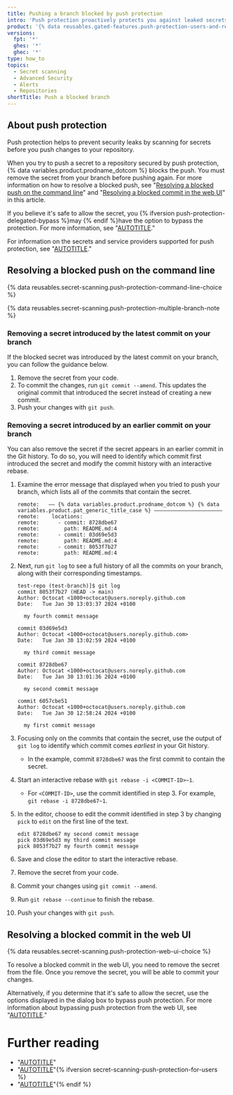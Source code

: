 ```yaml
---
title: Pushing a branch blocked by push protection
intro: 'Push protection proactively protects you against leaked secrets in your repositories. You can resolve blocked pushes and, once the detected secret is removed, you can push changes to your working branch from the command line or the web UI.'
product: '{% data reusables.gated-features.push-protection-users-and-repos %}'
versions:
  fpt: '*'
  ghes: '*'
  ghec: '*'
type: how_to
topics:
  - Secret scanning
  - Advanced Security
  - Alerts
  - Repositories
shortTitle: Push a blocked branch
---
```


## About push protection

Push protection helps to prevent security leaks by scanning for secrets before you push changes to your repository.

When you try to push a secret to a repository secured by push protection, {% data variables.product.prodname_dotcom %} blocks the push. You must remove the secret from your branch before pushing again. For more information on how to resolve a blocked push, see "[Resolving a blocked push on the command line](#resolving-a-blocked-push-on-the-command-line)" and "[Resolving a blocked commit in the web UI](#resolving-a-blocked-commit-in-the-web-ui)" in this article.

If you believe it's safe to allow the secret, you {% ifversion push-protection-delegated-bypass %}may {% endif %}have the option to bypass the protection. For more information, see "[AUTOTITLE](/code-security/secret-scanning/working-with-push-protection)."

For information on the secrets and service providers supported for push protection, see "[AUTOTITLE](/code-security/secret-scanning/secret-scanning-patterns#supported-secrets)."

## Resolving a blocked push on the command line

{% data reusables.secret-scanning.push-protection-command-line-choice %}

{% data reusables.secret-scanning.push-protection-multiple-branch-note %}

### Removing a secret introduced by the latest commit on your branch

If the blocked secret was introduced by the latest commit on your branch, you can follow the guidance below.

1. Remove the secret from your code.
1. To commit the changes, run `git commit --amend`. This updates the original commit that introduced the secret instead of creating a new commit.
1. Push your changes with `git push`.

### Removing a secret introduced by an earlier commit on your branch

You can also remove the secret if the secret appears in an earlier commit in the Git history. To do so, you will need to identify which commit first introduced the secret and modify the commit history with an interactive rebase.

1. Examine the error message that displayed when you tried to push your branch, which lists all of the commits that contain the secret.

   ```text
   remote:   —— {% data variables.product.prodname_dotcom %} {% data variables.product.pat_generic_title_case %} ——————————————————————
   remote:    locations:
   remote:      - commit: 8728dbe67
   remote:        path: README.md:4
   remote:      - commit: 03d69e5d3
   remote:        path: README.md:4
   remote:      - commit: 8053f7b27
   remote:        path: README.md:4
   ```

1. Next, run `git log` to see a full history of all the commits on your branch, along with their corresponding timestamps.

   ```text
   test-repo (test-branch)]$ git log
   commit 8053f7b27 (HEAD -> main)
   Author: Octocat <1000+octocat@users.noreply.github.com
   Date:   Tue Jan 30 13:03:37 2024 +0100

     my fourth commit message

   commit 03d69e5d3
   Author: Octocat <1000+octocat@users.noreply.github.com>
   Date:   Tue Jan 30 13:02:59 2024 +0100

     my third commit message

   commit 8728dbe67
   Author: Octocat <1000+octocat@users.noreply.github.com
   Date:   Tue Jan 30 13:01:36 2024 +0100

     my second commit message

   commit 6057cbe51
   Author: Octocat <1000+octocat@users.noreply.github.com
   Date:   Tue Jan 30 12:58:24 2024 +0100

     my first commit message

1. Focusing only on the commits that contain the secret, use the output of `git log` to identify which commit comes _earliest_ in your Git history.
   * In the example, commit `8728dbe67` was the first commit to contain the secret.
1. Start an interactive rebase with `git rebase -i <COMMIT-ID>~1`.
   * For `<COMMIT-ID>`, use the commit identified in step 3. For example, `git rebase -i 8728dbe67~1`.
1. In the editor, choose to edit the commit identified in step 3 by changing `pick` to `edit` on the first line of the text.

   ```text
   edit 8728dbe67 my second commit message
   pick 03d69e5d3 my third commit message
   pick 8053f7b27 my fourth commit message
   ```

1. Save and close the editor to start the interactive rebase.
1. Remove the secret from your code.
1. Commit your changes using `git commit --amend`.
1. Run `git rebase --continue` to finish the rebase.
1. Push your changes with `git push`.

## Resolving a blocked commit in the web UI

{% data reusables.secret-scanning.push-protection-web-ui-choice %}

To resolve a blocked commit in the web UI, you need to remove the secret from the file. Once you remove the secret, you will be able to commit your changes.

Alternatively, if you determine that it's safe to allow the secret, use the options displayed in the dialog box to bypass push protection. For more information about bypassing push protection from the web UI, see "[AUTOTITLE](/code-security/secret-scanning/working-with-push-protection#bypassing-push-protection-when-working-with-the-web-ui)."

# Further reading

* "[AUTOTITLE](/code-security/secret-scanning/working-with-push-protection)"
* "[AUTOTITLE](/code-security/secret-scanning/push-protection-for-repositories-and-organizations)"{% ifversion secret-scanning-push-protection-for-users %}
* "[AUTOTITLE](/code-security/secret-scanning/push-protection-for-users)"{% endif %}
